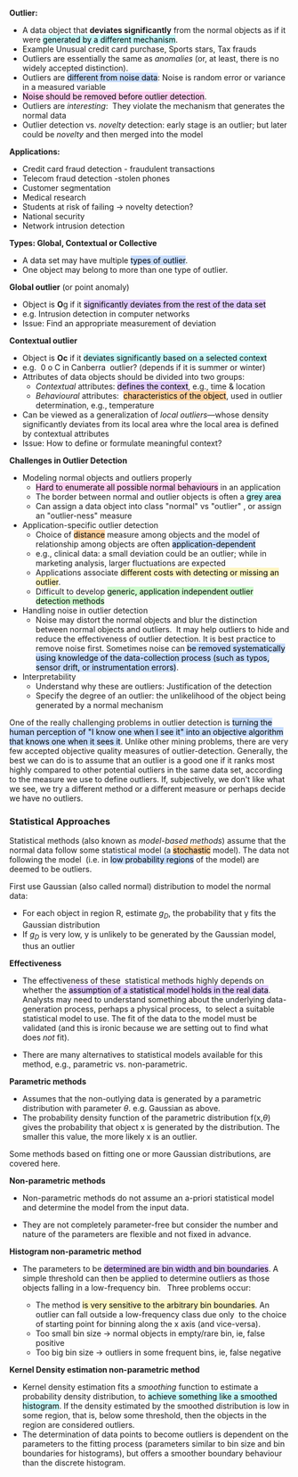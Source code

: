 **Outlier:**

-   A data object that **deviates significantly** from the normal objects as if it were <mark style="background: #ABF7F7A6;">generated by a different mechanism</mark>.
-   Example Unusual credit card purchase, Sports stars, Tax frauds
-   Outliers are essentially the same as _anomalies_ (or, at least, there is no widely accepted distinction).
-   Outliers are <mark style="background: #ADCCFFA6;">different from noise data</mark>: Noise is random error or variance in a measured variable
-   <mark style="background: #FFB8EBA6;">Noise should be removed before outlier detection</mark>.
-   Outliers are _interesting_:  They violate the mechanism that generates the normal data
-   Outlier detection vs. _novelty_ detection: early stage is an outlier; but later could be _novelty_ and then merged into the model

**Applications:**
- Credit card fraud detection - fraudulent transactions  
- Telecom fraud detection -stolen phones  
- Customer segmentation
- Medical research
- Students at risk of failing -> novelty detection?  
- National security
- Network intrusion detection

**Types: Global, Contextual or Collective**
-   A data set may have multiple <mark style="background: #ADCCFFA6;">types of outlier</mark>.
-   One object may belong to more than one type of outlier.

**Global outlier** (or point anomaly)
-   Object is **O**g if it <mark style="background: #D2B3FFA6;">significantly deviates from the rest of the data set</mark>
-   e.g. Intrusion detection in computer networks
-   Issue: Find an appropriate measurement of deviation

**Contextual outlier**
-   Object is **Oc** if it <mark style="background: #ABF7F7A6;">deviates significantly based on a selected context</mark>
-   e.g.  0 o C in Canberra  outlier? (depends if it is summer or winter)
-   Attributes of data objects should be divided into two groups:  
    -   _Contextual_ attributes: <mark style="background: #D2B3FFA6;">defines the context</mark>, e.g., time & location
    -   _Behavioural_ attributes:  <mark style="background: #FFB86CA6;">characteristics of the object</mark>, used in outlier determination, e.g., temperature
-   Can be viewed as a generalization of _local outliers_—whose density significantly deviates from its local area whre the local area is defined by contextual attributes
-   Issue: How to define or formulate meaningful context?


**Challenges in Outlier Detection**

-   Modeling normal objects and outliers properly
    -   <mark style="background: #FFB8EBA6;">Hard to enumerate all possible normal behaviours</mark> in an application
    -   The border between normal and outlier objects is often a <mark style="background: #ABF7F7A6;">grey area</mark>
    -   Can assign a data object into class "normal" vs "outlier" , or assign an "outlier-ness" measure
-   Application-specific outlier detection
    -   Choice of <mark style="background: #FFB86CA6;">distance</mark> measure among objects and the model of relationship among objects are often <mark style="background: #ADCCFFA6;">application-dependent</mark>
    -   e.g., clinical data: a small deviation could be an outlier; while in marketing analysis, larger fluctuations are expected
    -   Applications associate <mark style="background: #FFF3A3A6;">different costs with detecting or missing an outlier</mark>.
    -   Difficult to develop <mark style="background: #BBFABBA6;">generic, application independent outlier detection methods</mark>
-   Handling noise in outlier detection
    -   Noise may distort the normal objects and blur the distinction between normal objects and outliers.  It may help outliers to hide and reduce the effectiveness of outlier detection. It is best practice to remove noise first. Sometimes noise can <mark style="background: #ADCCFFA6;">be removed systematically using knowledge of the data-collection process (such as typos, sensor drift, or instrumentation errors)</mark>.    
-   Interpretability
    -   Understand why these are outliers: Justification of the detection
    -   Specify the degree of an outlier: the unlikelihood of the object being generated by a normal mechanism

One of the really challenging problems in outlier detection is <mark style="background: #ADCCFFA6;">turning the human perception of "I know one when I see it" into an objective algorithm that knows one when it sees it</mark>. Unlike other mining problems, there are very few accepted objective quality measures of outlier-detection. Generally, the best we can do is to assume that an outlier is a good one if it ranks most highly compared to other potential outliers in the same data set, according to the measure we use to define outliers. If, subjectively, we don't like what we see, we try a different method or a different measure or perhaps decide we have no outliers.

### Statistical Approaches

Statistical methods (also known as _model-based methods_) assume that the normal data follow some statistical model (a <mark style="background: #FFB86CA6;">stochastic</mark> model). The data not following the model  (i.e. in <mark style="background: #ADCCFFA6;">low probability regions</mark> of the model) are deemed to be outliers.

First use Gaussian  (also called normal) distribution to model the normal data:
- For each object in region R, estimate $g_{D}$, the probability that  y  fits the Gaussian distribution
- If  $g_{D}$  is very low, y  is unlikely  to be generated by the Gaussian model, thus an outlier

**Effectiveness**
- The effectiveness of these  statistical methods highly depends on whether the <mark style="background: #D2B3FFA6;">assumption of a statistical model holds in the real data</mark>. Analysts may need to understand something about the underlying data-generation process, perhaps a physical process,  to select a suitable statistical model to use. The fit of the data to the model must be validated (and this is ironic because we are setting out to find what does _not_ fit).  

- There are many alternatives to statistical models available for this method, e.g., parametric vs. non-parametric.

**Parametric methods**
- Assumes that the non-outlying  data is generated by a parametric distribution with parameter $\theta$. e.g. Gaussian as above.
- The probability density function of the parametric distribution f(x,$\theta$) gives the probability that object x  is generated by the distribution. The smaller this value, the more likely x is an outlier.

Some methods based on fitting  one or more Gaussian distributions, are covered here.

**Non-parametric methods**
- Non-parametric methods do not assume an a-priori statistical model and determine the model from the input data.

- They are not completely parameter-free but consider the number and nature of the parameters are flexible and not fixed in advance.

**Histogram non-parametric method**  

- The parameters to be <mark style="background: #D2B3FFA6;">determined are bin width and bin boundaries</mark>. A simple threshold can then be applied to determine outliers as those objects falling in a low-frequency bin.   Three problems occur:

	-   The method <mark style="background: #FFF3A3A6;">is very sensitive to the arbitrary bin boundaries</mark>. An outlier can fall outside a low-frequency class due only  to the choice of starting point for binning along the x axis (and vice-versa).  
	-   Too small bin size → normal objects in empty/rare bin, ie, false positive
	-   Too big bin size → outliers in some frequent bins, ie, false negative

**Kernel Density estimation non-parametric method**
- Kernel density estimation fits a _smoothing_ function to estimate a probability density distribution, to <mark style="background: #ABF7F7A6;">achieve something like a smoothed histogram</mark>. If the density estimated by the smoothed distribution is low in some region, that is, below some threshold, then the objects in the region are considered outliers.
- The determination of data points to become outliers is dependent on the parameters to the fitting process (parameters similar to bin size and bin boundaries for histograms), but offers a smoother boundary behaviour than the discrete histogram.